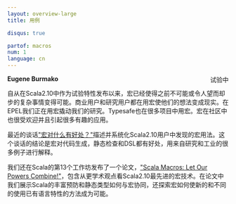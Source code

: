 ```yaml
---
layout: overview-large
title: 用例

disqus: true

partof: macros
num: 1
language: cn
---
```


<span class="label warning" style="float: right;">试验中</span>

**Eugene Burmako**

自从在Scala2.10中作为试验特性发布以来，宏已经使得之前不可能或令人望而却步的复杂事情变得可能。商业用户和研究用户都在用宏使他们的想法变成现实。在EPEL我们正在用宏撬动我们的研究。Typesafe也在很多项目中用宏。宏在社区中也很受欢迎并且引起很多有趣的应用。

最近的谈话["宏对什么有好处？"](http://scalamacros.org/paperstalks/2013-07-17-WhatAreMacrosGoodFor.pdf)描述并系统化Scala2.10用户中发现的宏用法。这个谈话的结论是宏对代码生成，静态检查和DSL都有好处，用来自研究和工业的很多例子进行解释。

我们还在Scala的第13个工作坊发布了一个论文，["Scala Macros: Let Our Powers Combine!"](http://scalamacros.org/paperstalks/2013-04-22-LetOurPowersCombine.pdf)，包含从更学术观点看Scala2.10最先进的宏技术。在论文中我们展示Scala的丰富预防和静态类型如何与宏协同，还探索宏如何使新的和不同的使用已有语言特性的方法成为可能。
